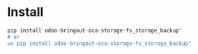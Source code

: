 # Install

```bash
pip install odoo-bringout-oca-storage-fs_storage_backup"
# or
uv pip install odoo-bringout-oca-storage-fs_storage_backup"
```
